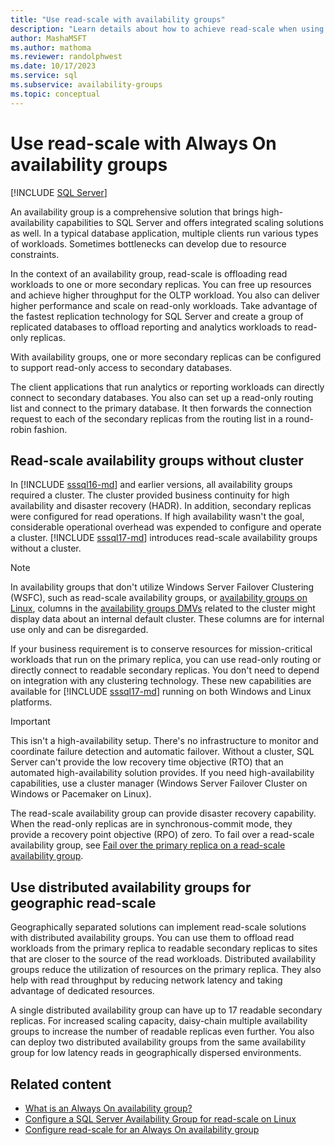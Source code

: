 ```yaml
---
title: "Use read-scale with availability groups"
description: "Learn details about how to achieve read-scale when using Always On availability groups, and about using distributed availability groups for geographic read-scale."
author: MashaMSFT
ms.author: mathoma
ms.reviewer: randolphwest
ms.date: 10/17/2023
ms.service: sql
ms.subservice: availability-groups
ms.topic: conceptual
---
```

# Use read-scale with Always On availability groups

[!INCLUDE [SQL Server](../../../includes/applies-to-version/sqlserver.md)]

An availability group is a comprehensive solution that brings high-availability capabilities to SQL Server and offers integrated scaling solutions as well. In a typical database application, multiple clients run various types of workloads. Sometimes bottlenecks can develop due to resource constraints.

In the context of an availability group, read-scale is offloading read workloads to one or more secondary replicas. You can free up resources and achieve higher throughput for the OLTP workload. You also can deliver higher performance and scale on read-only workloads. Take advantage of the fastest replication technology for SQL Server and create a group of replicated databases to offload reporting and analytics workloads to read-only replicas.

With availability groups, one or more secondary replicas can be configured to support read-only access to secondary databases.

The client applications that run analytics or reporting workloads can directly connect to secondary databases. You also can set up a read-only routing list and connect to the primary database. It then forwards the connection request to each of the secondary replicas from the routing list in a round-robin fashion.

## Read-scale availability groups without cluster

In [!INCLUDE [sssql16-md](../../../includes/sssql16-md.md)] and earlier versions, all availability groups required a cluster. The cluster provided business continuity for high availability and disaster recovery (HADR). In addition, secondary replicas were configured for read operations. If high availability wasn't the goal, considerable operational overhead was expended to configure and operate a cluster. [!INCLUDE [sssql17-md](../../../includes/sssql17-md.md)] introduces read-scale availability groups without a cluster.

> [!NOTE]  
> In availability groups that don't utilize Windows Server Failover Clustering (WSFC), such as read-scale availability groups, or [availability groups on Linux](../../../linux/sql-server-linux-availability-group-overview.md), columns in the [availability groups DMVs](../../../relational-databases/system-dynamic-management-views/always-on-availability-groups-dynamic-management-views-functions.md) related to the cluster might display data about an internal default cluster. These columns are for internal use only and can be disregarded.

If your business requirement is to conserve resources for mission-critical workloads that run on the primary replica, you can use read-only routing or directly connect to readable secondary replicas. You don't need to depend on integration with any clustering technology. These new capabilities are available for [!INCLUDE [sssql17-md](../../../includes/sssql17-md.md)] running on both Windows and Linux platforms.

> [!IMPORTANT]  
> This isn't a high-availability setup. There's no infrastructure to monitor and coordinate failure detection and automatic failover. Without a cluster, SQL Server can't provide the low recovery time objective (RTO) that an automated high-availability solution provides. If you need high-availability capabilities, use a cluster manager (Windows Server Failover Cluster on Windows or Pacemaker on Linux).
>  
> The read-scale availability group can provide disaster recovery capability. When the read-only replicas are in synchronous-commit mode, they provide a recovery point objective (RPO) of zero. To fail over a read-scale availability group, see [Fail over the primary replica on a read-scale availability group](perform-a-planned-manual-failover-of-an-availability-group-sql-server.md#ReadScaleOutOnly).

## Use distributed availability groups for geographic read-scale

Geographically separated solutions can implement read-scale solutions with distributed availability groups. You can use them to offload read workloads from the primary replica to readable secondary replicas to sites that are closer to the source of the read workloads. Distributed availability groups reduce the utilization of resources on the primary replica. They also help with read throughput by reducing network latency and taking advantage of dedicated resources.

A single distributed availability group can have up to 17 readable secondary replicas. For increased scaling capacity, daisy-chain multiple availability groups to increase the number of readable replicas even further. You also can deploy two distributed availability groups from the same availability group for low latency reads in geographically dispersed environments.

## Related content

- [What is an Always On availability group?](overview-of-always-on-availability-groups-sql-server.md)
- [Configure a SQL Server Availability Group for read-scale on Linux](../../../linux/sql-server-linux-availability-group-configure-rs.md)
- [Configure read-scale for an Always On availability group](configure-read-scale-availability-groups.md)
